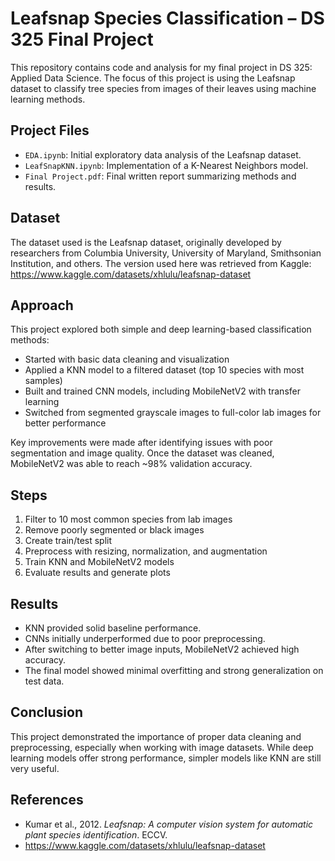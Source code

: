 # Leafsnap Species Classification – DS 325 Final Project

This repository contains code and analysis for my final project in DS 325: Applied Data Science. The focus of this project is using the Leafsnap dataset to classify tree species from images of their leaves using machine learning methods.

## Project Files

- `EDA.ipynb`: Initial exploratory data analysis of the Leafsnap dataset.
- `LeafSnapKNN.ipynb`: Implementation of a K-Nearest Neighbors model.
- `Final Project.pdf`: Final written report summarizing methods and results.

## Dataset

The dataset used is the Leafsnap dataset, originally developed by researchers from Columbia University, University of Maryland, Smithsonian Institution, and others. The version used here was retrieved from Kaggle:  
https://www.kaggle.com/datasets/xhlulu/leafsnap-dataset

## Approach

This project explored both simple and deep learning-based classification methods:

- Started with basic data cleaning and visualization
- Applied a KNN model to a filtered dataset (top 10 species with most samples)
- Built and trained CNN models, including MobileNetV2 with transfer learning
- Switched from segmented grayscale images to full-color lab images for better performance

Key improvements were made after identifying issues with poor segmentation and image quality. Once the dataset was cleaned, MobileNetV2 was able to reach ~98% validation accuracy.

## Steps

1. Filter to 10 most common species from lab images
2. Remove poorly segmented or black images
3. Create train/test split
4. Preprocess with resizing, normalization, and augmentation
5. Train KNN and MobileNetV2 models
6. Evaluate results and generate plots

## Results

- KNN provided solid baseline performance.
- CNNs initially underperformed due to poor preprocessing.
- After switching to better image inputs, MobileNetV2 achieved high accuracy.
- The final model showed minimal overfitting and strong generalization on test data.

## Conclusion

This project demonstrated the importance of proper data cleaning and preprocessing, especially when working with image datasets. While deep learning models offer strong performance, simpler models like KNN are still very useful.

## References

- Kumar et al., 2012. *Leafsnap: A computer vision system for automatic plant species identification*. ECCV.
- https://www.kaggle.com/datasets/xhlulu/leafsnap-dataset
